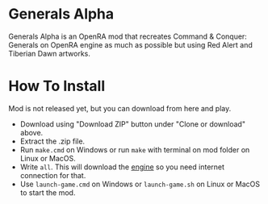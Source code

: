 # Generals Alpha
Generals Alpha is an OpenRA mod that recreates Command &amp; Conquer: Generals on OpenRA engine as much as possible but using Red Alert and Tiberian Dawn artworks.


# How To Install
Mod is not released yet, but you can download from here and play.

* Download using "Download ZIP" button under "Clone or download" above.
* Extract the .zip file.
* Run `make.cmd` on Windows or run `make` with terminal on mod folder on Linux or MacOS.
* Write `all`. This will download the [engine](https://github.com/MustaphaTR/OpenRA/tree/gen-20170923) so you need internet connection for that.
* Use `launch-game.cmd` on Windows or `launch-game.sh` on Linux or MacOS to start the mod.
